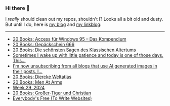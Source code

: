 ### Hi there 👋

I _really_ should clean out my repos, shouldn't I? Looks all a bit old and dusty. But until I do, here is [my blog](https://lostfocus.de/) and [my linkblog](https://dominikschwind.com/links):

--- 

<!-- POST-LIST:START -->
- [20 Books: Access für Windows 95 – Das Kompendium](https://lostfocus.de/2024/07/26/20-books-access-fur-windows-95-das-kompendium/)
- [20 Books: Gepäckschein 666](https://lostfocus.de/2024/07/25/20-books-gepackschein-666/)
- [20 Books: Die schönsten Sagen des Klassischen Altertums](https://lostfocus.de/2024/07/24/20-books-die-schonsten-sagen-des-klassischen-altertums/)
- [Sometimes I wake up with little patience and today is one of those days. This…](https://lostfocus.de/2024/07/24/233176/)
- [I&#39;m now unsubscribing from all blogs that use AI generated images in their posts. I…](https://lostfocus.de/2024/07/23/233172/)
- [20 Books: Diercke Weltatlas](https://lostfocus.de/2024/07/23/20-books-diercke-weltatlas/)
- [20 Books: Men At Arms](https://lostfocus.de/2024/07/22/20-books-men-at-arms/)
- [Week 29, 2024](https://lostfocus.de/2024/07/21/week-29-2024/)
- [20 Books: Großer-Tiger und Christian](https://lostfocus.de/2024/07/21/20-books-groser-tiger-und-christian/)
- [Everybody&#39;s Free &lpar;To Write Websites&rpar;](https://sarajoy.dev/blog/write-websites/)
<!-- POST-LIST:END -->

<!--
**lostfocus/lostfocus** is a ✨ _special_ ✨ repository because its `README.md` (this file) appears on your GitHub profile.

Here are some ideas to get you started:

- 🔭 I’m currently working on ...
- 🌱 I’m currently learning ...
- 👯 I’m looking to collaborate on ...
- 🤔 I’m looking for help with ...
- 💬 Ask me about ...
- 📫 How to reach me: ...
- 😄 Pronouns: ...
- ⚡ Fun fact: ...
-->
